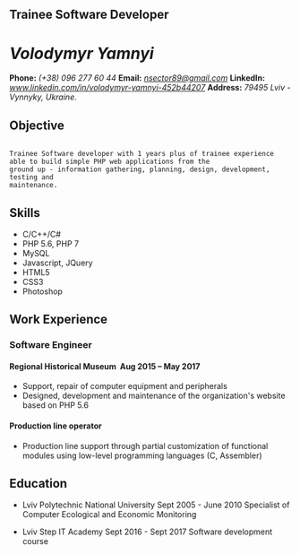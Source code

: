 ## Trainee Software Developer

# *Volodymyr Yamnyi*


**Phone:** *(+38) 096 277 60 44*
**Email:** *nsector89@gmail.com*
**LinkedIn:** *www.linkedin.com/in/volodymyr-yamnyi-452b44207*
**Address:** *79495 Lviv - Vynnyky, Ukraine.*

## Objective

```

Trainee Software developer with 1 years plus of trainee experience able to build simple PHP web applications from the
ground up - information gathering, planning, design, development, testing and
maintenance.
```
## Skills


* C/C++/C#
* PHP 5.6, PHP 7 
* MySQL
* Javascript, JQuery
* HTML5
* CSS3 
* Photoshop

## Work Experience

### Software Engineer

#### Regional Historical Museum ­ Aug 2015 – May 2017


* Support, repair of computer equipment and peripherals
* Designed, development and maintenance of the organization's website based on PHP 5.6

#### Production line operator


* Production line support through partial customization 
of functional modules using low-level programming languages (C, Assembler)

## Education


* Lviv Polytechnic National University Sept 2005 - June 2010
Specialist of Computer Ecological and Economic Monitoring

* Lviv Step IT Academy Sept 2016 - Sept 2017
Software development course


